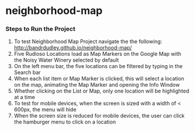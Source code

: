 # neighborhood-map
### Steps to Run the Project

1. To test Neighborhood Map Project navigate the the following: http://bandrdudley.github.io/neighborhood-map/
1. Five Rudioso Locations load as Map Markers on the Google Map with the Noisy Water Winery selected by default
1. On the left menu bar, the five locations can be filtered by typing in the Search bar
1. When each list item or Map Marker is clicked, this will select a location on the map, animating the Map Marker and opening the Info Window
1. Whether clicking on the List or Map, only one location will be highlighted at a time
1. To test for mobile devices, when the screen is sized with a width of < 600px, the menu will hide
1. When the screen size is reduced for mobile devices, the user can click the hamburger menu to click on a location